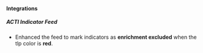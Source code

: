 
#### Integrations

##### ACTI Indicator Feed



- Enhanced the feed to mark indicators as **enrichment excluded** when the tlp color is **red**.
